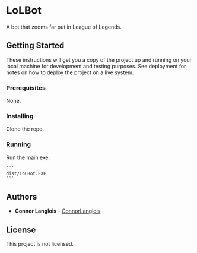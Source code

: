 # LoLBot

A bot that zooms far out in League of Legends. 

## Getting Started

These instructions will get you a copy of the project up and running on your local machine for development and testing purposes. See deployment for notes on how to deploy the project on a live system.

### Prerequisites

None.

### Installing

Clone the repo.

### Running

Run the main exe:

	```
	dist/LoLBot.EXE
	```

## Authors

* **Connor Langlois** - [ConnorLanglois](https://github.com/ConnorLanglois)

## License

This project is not licensed.
